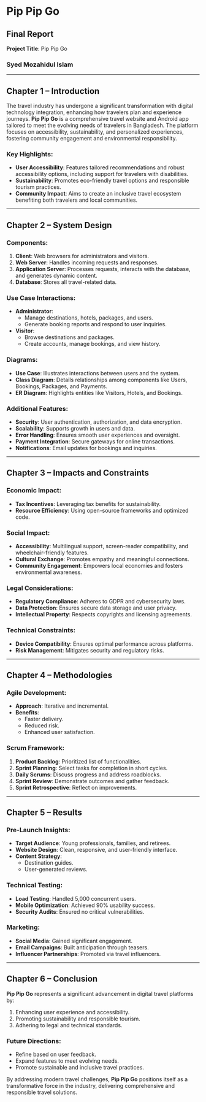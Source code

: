 # Pip Pip Go

## Final Report 

**Project Title**: Pip Pip Go


### Syed Mozahidul Islam

---

## Chapter 1 – Introduction

The travel industry has undergone a significant transformation with digital technology integration, enhancing how travelers plan and experience journeys. **Pip Pip Go** is a comprehensive travel website and Android app tailored to meet the evolving needs of travelers in Bangladesh. The platform focuses on accessibility, sustainability, and personalized experiences, fostering community engagement and environmental responsibility.

### Key Highlights:
- **User Accessibility**: Features tailored recommendations and robust accessibility options, including support for travelers with disabilities.
- **Sustainability**: Promotes eco-friendly travel options and responsible tourism practices.
- **Community Impact**: Aims to create an inclusive travel ecosystem benefiting both travelers and local communities.

---

## Chapter 2 – System Design

### Components:
1. **Client**: Web browsers for administrators and visitors.
2. **Web Server**: Handles incoming requests and responses.
3. **Application Server**: Processes requests, interacts with the database, and generates dynamic content.
4. **Database**: Stores all travel-related data.

### Use Case Interactions:
- **Administrator**:
  - Manage destinations, hotels, packages, and users.
  - Generate booking reports and respond to user inquiries.
- **Visitor**:
  - Browse destinations and packages.
  - Create accounts, manage bookings, and view history.

### Diagrams:
- **Use Case**: Illustrates interactions between users and the system.
- **Class Diagram**: Details relationships among components like Users, Bookings, Packages, and Payments.
- **ER Diagram**: Highlights entities like Visitors, Hotels, and Bookings.

### Additional Features:
- **Security**: User authentication, authorization, and data encryption.
- **Scalability**: Supports growth in users and data.
- **Error Handling**: Ensures smooth user experiences and oversight.
- **Payment Integration**: Secure gateways for online transactions.
- **Notifications**: Email updates for bookings and inquiries.

---

## Chapter 3 – Impacts and Constraints

### Economic Impact:
- **Tax Incentives**: Leveraging tax benefits for sustainability.
- **Resource Efficiency**: Using open-source frameworks and optimized code.

### Social Impact:
- **Accessibility**: Multilingual support, screen-reader compatibility, and wheelchair-friendly features.
- **Cultural Exchange**: Promotes empathy and meaningful connections.
- **Community Engagement**: Empowers local economies and fosters environmental awareness.

### Legal Considerations:
- **Regulatory Compliance**: Adheres to GDPR and cybersecurity laws.
- **Data Protection**: Ensures secure data storage and user privacy.
- **Intellectual Property**: Respects copyrights and licensing agreements.

### Technical Constraints:
- **Device Compatibility**: Ensures optimal performance across platforms.
- **Risk Management**: Mitigates security and regulatory risks.

---

## Chapter 4 – Methodologies

### Agile Development:
- **Approach**: Iterative and incremental.
- **Benefits**:
  - Faster delivery.
  - Reduced risk.
  - Enhanced user satisfaction.

### Scrum Framework:
1. **Product Backlog**: Prioritized list of functionalities.
2. **Sprint Planning**: Select tasks for completion in short cycles.
3. **Daily Scrums**: Discuss progress and address roadblocks.
4. **Sprint Review**: Demonstrate outcomes and gather feedback.
5. **Sprint Retrospective**: Reflect on improvements.

---

## Chapter 5 – Results

### Pre-Launch Insights:
- **Target Audience**: Young professionals, families, and retirees.
- **Website Design**: Clean, responsive, and user-friendly interface.
- **Content Strategy**:
  - Destination guides.
  - User-generated reviews.

### Technical Testing:
- **Load Testing**: Handled 5,000 concurrent users.
- **Mobile Optimization**: Achieved 90% usability success.
- **Security Audits**: Ensured no critical vulnerabilities.

### Marketing:
- **Social Media**: Gained significant engagement.
- **Email Campaigns**: Built anticipation through teasers.
- **Influencer Partnerships**: Promoted via travel influencers.

---

## Chapter 6 – Conclusion

**Pip Pip Go** represents a significant advancement in digital travel platforms by:
1. Enhancing user experience and accessibility.
2. Promoting sustainability and responsible tourism.
3. Adhering to legal and technical standards.

### Future Directions:
- Refine based on user feedback.
- Expand features to meet evolving needs.
- Promote sustainable and inclusive travel practices.

By addressing modern travel challenges, **Pip Pip Go** positions itself as a transformative force in the industry, delivering comprehensive and responsible travel solutions.
